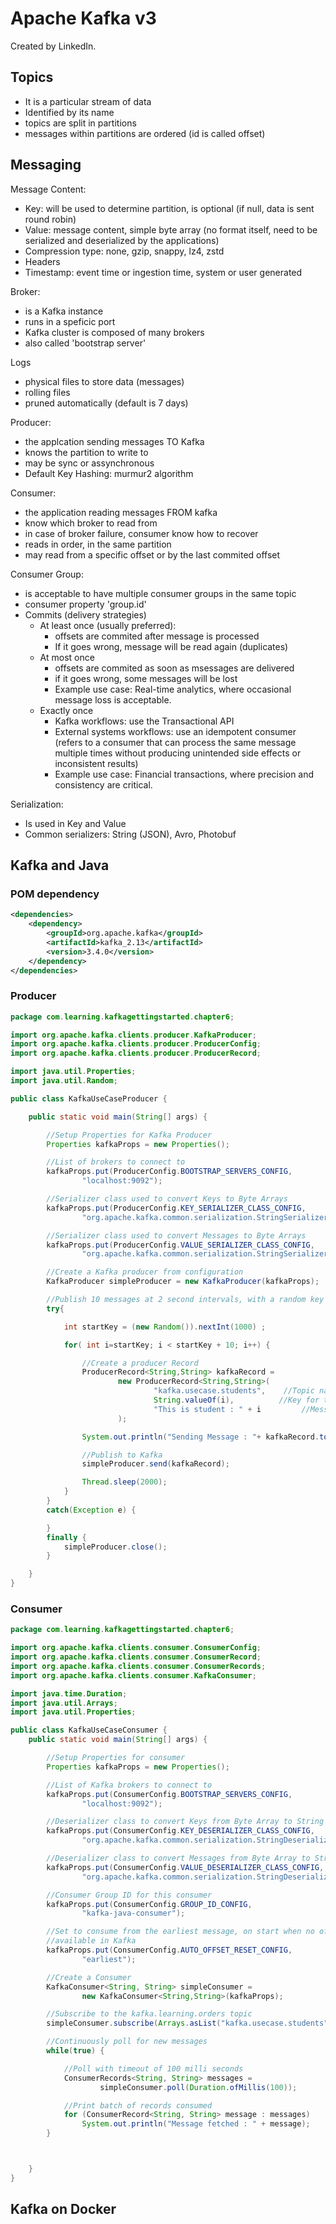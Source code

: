 
# Apache Kafka v3

Created by LinkedIn.

## Topics

* It is a particular stream of data
* Identified by its name
* topics are split in partitions
* messages within partitions are ordered (id is called offset)


## Messaging

Message Content:
* Key: will be used to determine partition, is optional (if null, data is sent round robin)
* Value: message content, simple byte array (no format itself, need to be serialized and deserialized by the applications)
* Compression type: none, gzip, snappy, lz4, zstd
* Headers
* Timestamp: event time or ingestion time, system or user generated

Broker: 
* is a Kafka instance
* runs in a speficic port
* Kafka cluster is composed of many brokers
* also called 'bootstrap server'

Logs
* physical files to store data (messages)
* rolling files
* pruned automatically (default is 7 days)

Producer:
* the applcation sending messages TO Kafka
* knows the partition to write to
* may be sync or assynchronous
* Default Key Hashing: murmur2 algorithm

Consumer:
* the application reading messages FROM kafka
* know which broker to read from
* in case of broker failure, consumer know how to recover
* reads in order, in the same partition
* may read from a specific offset or by the last commited offset

Consumer Group:
* is acceptable to have multiple consumer groups in the same topic
* consumer property 'group.id'
* Commits (delivery strategies)
  * At least once (usually preferred): 
    * offsets are commited after message is processed
    * If it goes wrong, message will be read again (duplicates)
  * At most once
    * offsets are commited as soon as msessages are delivered
    * if it goes wrong, some messages will be lost
    * Example use case: Real-time analytics, where occasional message loss is acceptable.
  * Exactly once
    * Kafka workflows: use the Transactional API
    * External systems workflows: use an idempotent consumer (refers to a consumer that can process the same message multiple times without producing unintended side effects or inconsistent results)
    * Example use case: Financial transactions, where precision and consistency are critical.

Serialization:
* Is used in Key and Value
* Common serializers: String (JSON), Avro, Photobuf

## Kafka and Java

### POM dependency

```xml
<dependencies>
    <dependency>
        <groupId>org.apache.kafka</groupId>
        <artifactId>kafka_2.13</artifactId>
        <version>3.4.0</version>
    </dependency>
</dependencies>
```

### Producer

```Java
package com.learning.kafkagettingstarted.chapter6;

import org.apache.kafka.clients.producer.KafkaProducer;
import org.apache.kafka.clients.producer.ProducerConfig;
import org.apache.kafka.clients.producer.ProducerRecord;

import java.util.Properties;
import java.util.Random;

public class KafkaUseCaseProducer {

    public static void main(String[] args) {

        //Setup Properties for Kafka Producer
        Properties kafkaProps = new Properties();

        //List of brokers to connect to
        kafkaProps.put(ProducerConfig.BOOTSTRAP_SERVERS_CONFIG,
                "localhost:9092");

        //Serializer class used to convert Keys to Byte Arrays
        kafkaProps.put(ProducerConfig.KEY_SERIALIZER_CLASS_CONFIG,
                "org.apache.kafka.common.serialization.StringSerializer");

        //Serializer class used to convert Messages to Byte Arrays
        kafkaProps.put(ProducerConfig.VALUE_SERIALIZER_CLASS_CONFIG,
                "org.apache.kafka.common.serialization.StringSerializer");

        //Create a Kafka producer from configuration
        KafkaProducer simpleProducer = new KafkaProducer(kafkaProps);

        //Publish 10 messages at 2 second intervals, with a random key
        try{

            int startKey = (new Random()).nextInt(1000) ;

            for( int i=startKey; i < startKey + 10; i++) {

                //Create a producer Record
                ProducerRecord<String,String> kafkaRecord =
                        new ProducerRecord<String,String>(
                                "kafka.usecase.students",    //Topic name
                                String.valueOf(i),          //Key for the message
                                "This is student : " + i         //Message Content
                        );

                System.out.println("Sending Message : "+ kafkaRecord.toString());

                //Publish to Kafka
                simpleProducer.send(kafkaRecord);

                Thread.sleep(2000);
            }
        }
        catch(Exception e) {

        }
        finally {
            simpleProducer.close();
        }

    }
}

```

### Consumer

```Java
package com.learning.kafkagettingstarted.chapter6;

import org.apache.kafka.clients.consumer.ConsumerConfig;
import org.apache.kafka.clients.consumer.ConsumerRecord;
import org.apache.kafka.clients.consumer.ConsumerRecords;
import org.apache.kafka.clients.consumer.KafkaConsumer;

import java.time.Duration;
import java.util.Arrays;
import java.util.Properties;

public class KafkaUseCaseConsumer {
    public static void main(String[] args) {

        //Setup Properties for consumer
        Properties kafkaProps = new Properties();

        //List of Kafka brokers to connect to
        kafkaProps.put(ConsumerConfig.BOOTSTRAP_SERVERS_CONFIG,
                "localhost:9092");

        //Deserializer class to convert Keys from Byte Array to String
        kafkaProps.put(ConsumerConfig.KEY_DESERIALIZER_CLASS_CONFIG,
                "org.apache.kafka.common.serialization.StringDeserializer");

        //Deserializer class to convert Messages from Byte Array to String
        kafkaProps.put(ConsumerConfig.VALUE_DESERIALIZER_CLASS_CONFIG,
                "org.apache.kafka.common.serialization.StringDeserializer");

        //Consumer Group ID for this consumer
        kafkaProps.put(ConsumerConfig.GROUP_ID_CONFIG,
                "kafka-java-consumer");

        //Set to consume from the earliest message, on start when no offset is
        //available in Kafka
        kafkaProps.put(ConsumerConfig.AUTO_OFFSET_RESET_CONFIG,
                "earliest");

        //Create a Consumer
        KafkaConsumer<String, String> simpleConsumer =
                new KafkaConsumer<String,String>(kafkaProps);

        //Subscribe to the kafka.learning.orders topic
        simpleConsumer.subscribe(Arrays.asList("kafka.usecase.students"));

        //Continuously poll for new messages
        while(true) {

            //Poll with timeout of 100 milli seconds
            ConsumerRecords<String, String> messages =
                    simpleConsumer.poll(Duration.ofMillis(100));

            //Print batch of records consumed
            for (ConsumerRecord<String, String> message : messages)
                System.out.println("Message fetched : " + message);
        }



    }
}

```


## Kafka on Docker

